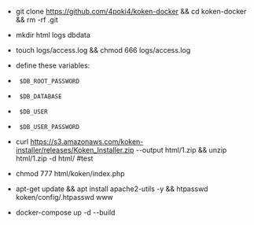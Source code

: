 * git clone https://github.com/4poki4/koken-docker && cd koken-docker && rm -rf .git
* mkdir html logs dbdata
* touch logs/access.log && chmod 666 logs/access.log

* define these variables:
*      $DB_ROOT_PASSWORD
*      $DB_DATABASE
*      $DB_USER
*      $DB_USER_PASSWORD

* curl https://s3.amazonaws.com/koken-installer/releases/Koken_Installer.zip --output html/1.zip && unzip html/1.zip -d html/ #test
* chmod 777 html/koken/index.php
* apt-get update && apt install apache2-utils -y && htpasswd koken/config/.htpasswd www
* docker-compose up -d --build

